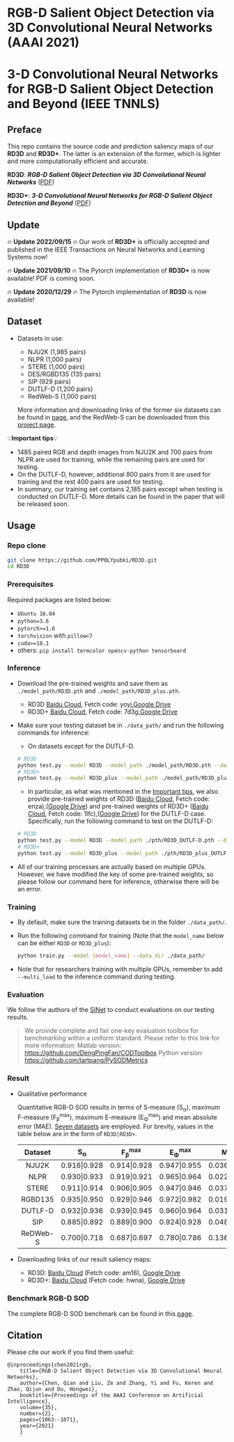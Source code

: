# RGB-D Salient Object Detection via 3D Convolutional Neural Networks (AAAI 2021)

# 3-D Convolutional Neural Networks for RGB-D Salient Object Detection and Beyond (IEEE TNNLS)

## Preface
This repo contains the source code and prediction saliency maps of our **RD3D** and **RD3D+**. The latter is an extension of the former, which is lighter and more computationally efficient and accurate.

**RD3D**: ***RGB-D Salient Object Detection via 3D Convolutional Neural Networks*** ([PDF](https://ojs.aaai.org/index.php/AAAI/article/view/16191))

**RD3D+**: ***3-D Convolutional Neural Networks for RGB-D Salient Object Detection and Beyond*** ([PDF](https://ieeexplore.ieee.org/document/9889257))

## Update

:fire: **Update 2022/09/15** :fire: Our work of **RD3D+** is officially accepted and published in the IEEE Transactions on Neural Networks and Learning Systems now!

:fire: **Update 2021/09/10** :fire: The Pytorch implementation of **RD3D+** is now available! PDF is coming soon.

:fire: **Update 2020/12/29** :fire: The Pytorch implementation of **RD3D** is now available!

## Dataset

* Datasets in use: 

  * NJU2K (1,985 pairs)
  * NLPR (1,000 pairs)
  * STERE (1,000 pairs)
  * DES/RGBD135 (135 pairs)
  * SIP (929 pairs)
  * DUTLF-D (1,200 pairs)
  * RedWeb-S (1,000 pairs)

  More information and downloading links of the former six datasets can be found in [page](http://dpfan.net/d3netbenchmark/), and the RedWeb-S can be downloaded from this [project page](https://github.com/nnizhang/SMAC).

💡**Important tips**💡

  * 1485 paired RGB and depth images from NJU2K and 700 pairs from NLPR are used for training, while the remaining pairs are used for testing.
  * On the DUTLF-D, however, additional 800 pairs from it are used for training and the rest 400 pairs are used for testing.
  * In summary, our training set contains 2,185 pairs except when testing is conducted on DUTLF-D. More details can be found in the paper that will be released soon.


## Usage
### Repo clone

```bash
git clone https://github.com/PPOLYpubki/RD3D.git
cd RD3D
```

### Prerequisites
Required packages are listed below:

- `Ubuntu 16.04`
- `python=3.6`
- `pytorch>=1.6`
- `torchvision` with `pillow<7`
- `cuda>=10.1`
- others: `pip install termcolor opencv-python tensorboard`

### Inference

* Download the pre-trained weights and save them as `./model_path/RD3D.pth` and `./model_path/RD3D_plus.pth`.

  * RD3D [Baidu Cloud](https://pan.baidu.com/s/1CQLLcdfsGdOCqjd2iDGVNw), Fetch code: yoyj,[Google Drive](https://drive.google.com/file/d/121HSE8dkqEKEhTm3J2Qj-UYla-HOVQ2i/view?usp=sharing)
  * RD3D+ [Baidu Cloud](https://pan.baidu.com/s/17Sd1KYrWe2oD8u4i7kr6OA), Fetch code: 7d3g,[Google Drive](https://drive.google.com/file/d/1txqDEB9mOCwZcsZ1qhvjc61nS6RFvaW4/view?usp=sharing)
  
* Make sure your testing dataset be in `./data_path/` and run the following commands for inference:

  * On datasets except for the DUTLF-D.

  ```bash
  # RD3D
  python test.py --model RD3D --model_path ./model_path/RD3D.pth --data_path ./data_path/ --save_path ./save/all_results/ 
  # RD3D+
  python test.py --model RD3D_plus --model_path ./model_path/RD3D_plus.pth --data_path ./data_path/ --save_path ./save/all_results/
  ```

  * In particular, as what was mentioned in the [Important tips](#Dataset), we also provide pre-trained weights of RD3D ([Baidu Cloud](https://pan.baidu.com/s/1ioNJ78_7DsRFR2HY23Wmhg), Fetch code: enza),([Google Drive](https://drive.google.com/file/d/1v0ogTJL5DwqT5_bCUIbsS8Blh3QuKMEQ/view?usp=sharing)) and pre-trained weights of RD3D+ ([Baidu Cloud](https://pan.baidu.com/s/1iuhAMnRXo0Qa-aD5y7SN8w), Fetch code: 1lfc),([Google Drive](https://drive.google.com/file/d/1ZJRYwjj7Nx3nShyUccRDTrRn9jhE43gp/view?usp=sharing)) for the DUTLF-D case. Specifically, run the following command to test on the DUTLF-D:

  ```bash
  # RD3D
  python test.py --model RD3D --model_path ./pth/RD3D_DUTLF-D.pth --data_path ./data_path/ --save_path ./save/all_results/ 
  # RD3D+
  python test.py --model RD3D_plus --model_path ./pth/RD3D_plus_DUTLF-D.pth --data_path ./data_path/ --save_path ./save/all_results/ 
  ```

* All of our training processes are actually based on multiple GPUs. However, we have modified the key of some pre-trained weights, so please follow our command here for inference, otherwise there will be an error.

### Training

* By default, make sure the training datasets be in the folder `./data_path/`.
* Run the following command for training (Note that the `model_name` below can be either `RD3D` or `RD3D_plus`): 

    ```bash
    python train.py --model [model_name] --data_dir ./data_path/
    ```

* Note that for researchers training with multiple GPUs, remember to add `--multi_load`  to the inference command during testing. 

### Evaluation

We follow the authors of the [SINet](https://github.com/DengPingFan/SINet) to conduct evaluations on our testing results.
> We provide complete and fair one-key evaluation toolbox for benchmarking within a uniform standard. Please refer to this link for more information:
> Matlab version: https://github.com/DengPingFan/CODToolbox
> Python version: https://github.com/lartpang/PySODMetrics
### Result

* Qualitative performance

  Quantitative RGB-D SOD results in terms of S-measure (S<sub>α</sub>), maximum F-measure (F<sub>β</sub><sup>max</sup>), maximum E-measure (E<sub>Φ</sub><sup>max</sup>) and mean absolute error (MAE). [Seven datasets](#Dataset) are employed. For brevity, values in the table below are in the form of `RD3D|RD3D+`.

  | Dataset  | S<sub>α</sub> | F<sub>β</sub><sup>max</sup> | E<sub>Φ</sub><sup>max</sup> |     MAE      |
  | :------: | :-----------: | :-------------------------: | :-------------------------: | :----------: |
  |  NJU2K   | 0.916\|0.928  |        0.914\|0.928         |        0.947\|0.955         | 0.036\|0.033 |
  |   NLPR   | 0.930\|0.933  |        0.919\|0.921         |        0.965\|0.964         | 0.022\|0.022 |
  |  STERE   | 0.911\|0.914  |        0.906\|0.905         |        0.947\|0.946         | 0.037\|0.037 |
  | RGBD135  | 0.935\|0.950  |        0.929\|0.946         |        0.972\|0.982         | 0.019\|0.017 |
  | DUTLF-D  | 0.932\|0.936  |        0.939\|0.945         |        0.960\|0.964         | 0.031\|0.030 |
  |   SIP    | 0.885\|0.892  |        0.889\|0.900         |        0.924\|0.928         | 0.048\|0.046 |
  | ReDWeb-S | 0.700\|0.718  |        0.687\|0.697         |        0.780\|0.786         | 0.136\|0.130 |

* Downloading links of our result saliency maps:
  * RD3D:  [Baidu Cloud](https://pan.baidu.com/s/1OBCV4vDgjlpCsmRE76fxIg) (Fetch code: am16), [Google Drive](https://drive.google.com/file/d/14Kpdyh9EAFC4lphwGa3XNBr3_YXTtjV_/view?usp=sharing)
  * RD3D+: [Baidu Cloud](https://pan.baidu.com/s/10FuFy76JrP725i4q1-6R3A) (Fetch code: hwna), [Google Drive](https://drive.google.com/file/d/1mioF1YhZ78W6cZGAH_l-Ym-QLZtObOtJ/view?usp=sharing)

### Benchmark RGB-D SOD
The complete RGB-D SOD benchmark can be found in this [page](http://dpfan.net/d3netbenchmark/).


## Citation
Please cite our work if you find them useful:
```
@inproceedings{chen2021rgb,
	title={RGB-D Salient Object Detection via 3D Convolutional Neural Networks},
	author={Chen, Qian and Liu, Ze and Zhang, Yi and Fu, Keren and Zhao, Qijun and Du, Hongwei},
	booktitle={Proceedings of the AAAI Conference on Artificial Intelligence},
	volume={35},
	number={2},
	pages={1063--1071},
	year={2021}
    }
```
